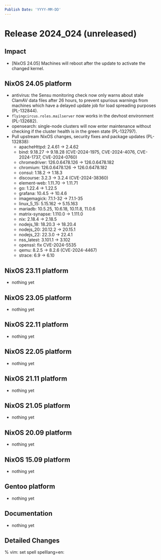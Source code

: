 ```yaml
---
Publish Date: 'YYYY-MM-DD'
---
```


# Release 2024_024 (unreleased)

## Impact

- \[NixOS 24.05] Machines will reboot after the update to activate the
   changed kernel.

## NixOS 24.05 platform

- antivirus: the Sensu monitoring check now only warns about stale ClamAV data
  files after 26 hours, to prevent spurious warnings from machines which have
  a delayed update job for load spreading purposes (PL-132844).
- `flyingcircus.roles.mailserver` now works in the devhost environment (PL-132682).
- opensearch: single-node clusters will now enter maintenance without checking
  if the cluster health is in the green state (PL-132797).
- Pull upstream NixOS changes, security fixes and package updates (PL-132838):
  - apacheHttpd: 2.4.61 -> 2.4.62
  - bind: 9.18.27 -> 9.18.28 (CVE-2024-1975, CVE-2024-4076, CVE-2024-1737, CVE-2024-0760)
  - chromedriver: 126.0.6478.126 -> 126.0.6478.182
  - chromium: 126.0.6478.126 -> 126.0.6478.182
  - consul: 1.18.2 -> 1.18.3
  - discourse: 3.2.3 -> 3.2.4 (CVE-2024-38360)
  - element-web: 1.11.70 -> 1.11.71
  - go: 1.22.4 -> 1.22.5
  - grafana: 10.4.5 -> 10.4.6
  - imagemagick: 7.1.1-32 -> 7.1.1-35
  - linux_5_15: 5.15.162 -> 5.15.163
  - mariadb: 10.5.25, 10.6.18, 10.11.8, 11.0.6
  - matrix-synapse: 1.110.0 -> 1.111.0
  - nix: 2.18.4 -> 2.18.5
  - nodejs_18: 18.20.3 -> 18.20.4
  - nodejs_20: 20.12.2 -> 20.15.1
  - nodejs_22: 22.3.0 -> 22.4.1
  - nss_latest: 3.101.1 -> 3.102
  - openssl: fix CVE-2024-5535
  - qemu: 8.2.5 -> 8.2.6 (CVE-2024-4467)
  - strace: 6.9 -> 6.10

## NixOS 23.11 platform

- nothing yet

## NixOS 23.05 platform

- nothing yet

## NixOS 22.11 platform

- nothing yet

## NixOS 22.05 platform

- nothing yet

## NixOS 21.11 platform

- nothing yet

## NixOS 21.05 platform

- nothing yet

## NixOS 20.09 platform

- nothing yet

## NixOS 15.09 platform

- nothing yet

## Gentoo platform

- nothing yet

## Documentation

- nothing yet

## Detailed Changes

% vim: set spell spelllang=en:
